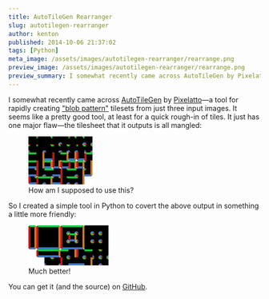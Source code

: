 ```yaml
---
title: AutoTileGen Rearranger
slug: autotilegen-rearranger
author: kenton
published: 2014-10-06 21:37:02
tags: [Python]
meta_image: /assets/images/autotilegen-rearranger/rearrange.png
preview_image: /assets/images/autotilegen-rearranger/rearrange.png
preview_summary: I somewhat recently came across AutoTileGen by Pixelatto—a tool for rapidly creating “blob pattern” tilesets from just three input images. It seems like a pretty good tool, at least for a quick rough-in of tiles. It just has one major flaw—the tilesheet that it outputs is all mangled.
---
```


I somewhat recently came across [AutoTileGen](http://autotilegen.com/) by [Pixelatto](http://pixelatto.com/)&mdash;a tool for rapidly creating ["blob pattern"](http://www.squidi.net/three/entry.php?id=166) tilesets from just three input images. It seems like a pretty good tool, at least for a quick rough-in of tiles. It just has one major flaw&mdash;the tilesheet that it outputs is all mangled:

<!-- PELICAN_END_SUMMARY -->

<figure>
    <img src="/assets/images/autotilegen-rearranger/Tileset.png">
    <figcaption>How am I supposed to use this?</figcaption>
</figure>

So I created a simple tool in Python to covert the above output in something a little more friendly:

<figure>
    <img src="/assets/images/autotilegen-rearranger/Tileset.png.r.png">
    <figcaption>Much better!</figcaption>
</figure>

You can get it (and the source) on [GitHub](https://github.com/hamaluik/AutoTileGenRearranger).